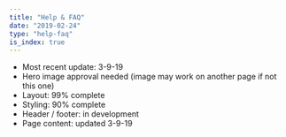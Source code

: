 ```yaml
---
title: "Help & FAQ"
date: "2019-02-24"
type: "help-faq"
is_index: true
---
```

- Most recent update: 3-9-19
- Hero image approval needed (image may work on another page if not this one)
- Layout: 99% complete
- Styling: 90% complete
- Header / footer: in development
- Page content: updated 3-9-19
